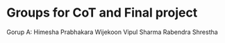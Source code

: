 # Groups for CoT and Final project

Gorup A:
Himesha Prabhakara Wijekoon
Vipul Sharma
Rabendra Shrestha
